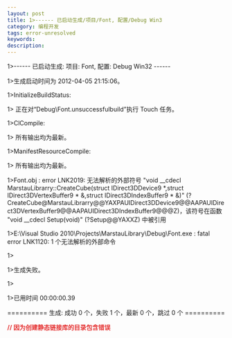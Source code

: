 ```yaml
---
layout: post
title: 1>------ 已启动生成/项目/Font, 配置/Debug Win3
category: 编程开发
tags: error-unresolved
keywords: 
description: 
---
```


1\>------ 已启动生成: 项目: Font, 配置: Debug Win32 ------

1\>生成启动时间为 2012-04-05 21:15:06。

1\>InitializeBuildStatus:

1\> 正在对“Debug\\Font.unsuccessfulbuild”执行 Touch 任务。

1\>ClCompile:

1\> 所有输出均为最新。

1\>ManifestResourceCompile:

1\> 所有输出均为最新。

1\>Font.obj : error LNK2019: 无法解析的外部符号 "void \_\_cdecl
MarstauLibrarry::CreateCube(struct IDirect3DDevice9 \*,struct
IDirect3DVertexBuffer9 \* &,struct IDirect3DIndexBuffer9 \* &)"
(?CreateCube@MarstauLibrarry@@YAXPAUIDirect3DDevice9@@AAPAUIDirect3DVertexBuffer9@@AAPAUIDirect3DIndexBuffer9@@@Z)，该符号在函数
"void \_\_cdecl Setup(void)" (?Setup@@YAXXZ) 中被引用

1\>E:\\Visual Studio 2010\\Projects\\MarstauLibrary\\Debug\\Font.exe :
fatal error LNK1120: 1 个无法解析的外部命令

1\>

1\>生成失败。

1\>

1\>已用时间 00:00:00.39

========== 生成: 成功 0 个，失败 1 个，最新 0 个，跳过 0 个 ==========

 

**<span style="color:#e53333;">//
因为创建静态链接库的目录包含错误</span>**








